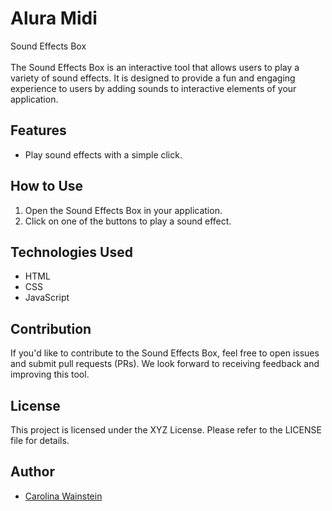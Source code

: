 # Alura Midi
Sound Effects Box<br><br>
The Sound Effects Box is an interactive tool that allows users to play a variety of sound effects. It is designed to provide a fun and engaging experience to users by adding sounds to interactive elements of your application.

## Features

- Play sound effects with a simple click.

## How to Use

1. Open the Sound Effects Box in your application.
2. Click on one of the buttons to play a sound effect.

## Technologies Used

- HTML
- CSS
- JavaScript

## Contribution

If you'd like to contribute to the Sound Effects Box, feel free to open issues and submit pull requests (PRs). We look forward to receiving feedback and improving this tool.

## License

This project is licensed under the XYZ License. Please refer to the LICENSE file for details.

## Author

- [Carolina Wainstein](https://github.com/CarolWainstein)
